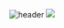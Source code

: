![header](https://capsule-render.vercel.app/api?type=waving&text=Welcome!&color=auto&height=230&fontAlignY=40)
<img src="https://img.shields.io/badge/Python-fffd400?style=flat-square&logo=Python&logoColor=3776AB"/>
<!--
**jjeon77299/jjeon77299** is a ✨ _special_ ✨ repository because its `README.md` (this file) appears on your GitHub profile.

Here are some ideas to get you started:
- https://capsule-render.vercel.app/api?
- 🔭 I’m currently working on ...
- 🌱 I’m currently learning ...
- 👯 I’m looking to collaborate on ...
- 🤔 I’m looking for help with ...
- 💬 Ask me about ...
- 📫 How to reach me: ...
- 😄 Pronouns: ...
- ⚡ Fun fact: ...
-->

